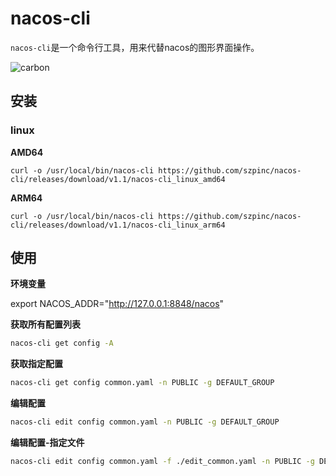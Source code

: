 # nacos-cli

`nacos-cli`是一个命令行工具，用来代替nacos的图形界面操作。

![carbon](https://github.com/szpinc/nacos-cli/assets/19821378/2899922a-e7c7-402d-80d4-a6bb27912efc)



## 安装
### linux

**AMD64**

`curl -o /usr/local/bin/nacos-cli https://github.com/szpinc/nacos-cli/releases/download/v1.1/nacos-cli_linux_amd64`

**ARM64**

`curl -o /usr/local/bin/nacos-cli https://github.com/szpinc/nacos-cli/releases/download/v1.1/nacos-cli_linux_arm64`

## 使用

**环境变量**

export NACOS_ADDR="http://127.0.0.1:8848/nacos"

**获取所有配置列表**

``` bash
nacos-cli get config -A
```

**获取指定配置**

``` bash
nacos-cli get config common.yaml -n PUBLIC -g DEFAULT_GROUP
```

**编辑配置**

``` bash
nacos-cli edit config common.yaml -n PUBLIC -g DEFAULT_GROUP
```

**编辑配置-指定文件**

``` bash
nacos-cli edit config common.yaml -f ./edit_common.yaml -n PUBLIC -g DEFAULT_GROUP
```
